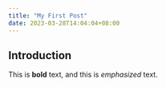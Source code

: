 ```yaml
---
title: "My First Post"
date: 2023-03-28T14:04:04+08:00
---
```


## Introduction

This is **bold** text, and this is *emphasized* text.

